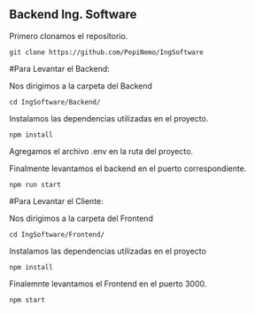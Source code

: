 ## Backend Ing. Software
Primero clonamos el repositorio.

`git clone https://github.com/PepiNemo/IngSoftware`


#Para Levantar el Backend:

Nos dirigimos a la carpeta del Backend

`cd IngSoftware/Backend/`

Instalamos las dependencias utilizadas en el proyecto.

`npm install`

Agregamos el archivo .env en la ruta del proyecto.

Finalmente levantamos el backend en el puerto correspondiente.

`npm run start`

#Para Levantar el Cliente:

Nos dirigimos a la carpeta del Frontend

`cd IngSoftware/Frontend/`

Instalamos las dependencias utilizadas en el proyecto

`npm install`

Finalemnte levantamos el Frontend en el puerto 3000.

`npm start`


